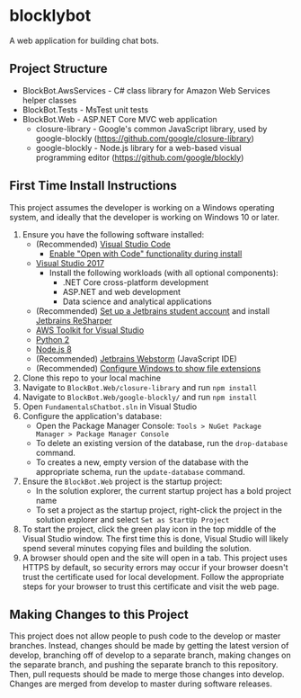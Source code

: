 # blocklybot

A web application for building chat bots.

## Project Structure
* BlockBot.AwsServices - C# class library for Amazon Web Services helper classes
* BlockBot.Tests - MsTest unit tests
* BlockBot.Web - ASP.NET Core MVC web application
  * closure-library - Google's common JavaScript library, used by google-blockly (https://github.com/google/closure-library)
  * google-blockly - Node.js library for a web-based visual programming editor (https://github.com/google/blockly)
  
## First Time Install Instructions

This project assumes the developer is working on a Windows operating system, and ideally that the developer is working on Windows 10 or later.

1. Ensure you have the following software installed:
   * (Recommended) [Visual Studio Code](https://code.visualstudio.com/)
     * [Enable "Open with Code" functionality during install](https://thisdavej.com/right-click-on-windows-folder-and-open-with-visual-studio-code/)
   * [Visual Studio 2017](https://visualstudio.microsoft.com/thank-you-downloading-visual-studio/?sku=Community&rel=15#)
     * Install the following workloads (with all optional components): 
       * .NET Core cross-platform development
       * ASP.NET and web development
       * Data science and analytical applications
   * (Recommended) [Set up a Jetbrains student account](https://www.jetbrains.com/student/) and  install [Jetbrains ReSharper](https://www.jetbrains.com/resharper/)
   * [AWS Toolkit for Visual Studio](https://marketplace.visualstudio.com/items?itemName=AmazonWebServices.AWSToolkitforVisualStudio2017&refid=gs_card)
   * [Python 2](https://www.python.org/download/releases/2.7.8/)
   * [Node.js 8](https://nodejs.org/en/)
   * (Recommended) [Jetbrains Webstorm](https://www.jetbrains.com/webstorm/) (JavaScript IDE)
   * (Recommended) [Configure Windows to show file extensions](https://www.howtogeek.com/205086/beginner-how-to-make-windows-show-file-extensions/)
2. Clone this repo to your local machine
3. Navigate to `BlockBot.Web/closure-library` and run `npm install`
4. Navigate to `BlockBot.Web/google-blockly/` and run `npm install`
5. Open `FundamentalsChatbot.sln` in Visual Studio
6. Configure the application's database: 
   * Open the Package Manager Console: `Tools > NuGet Package Manager > Package Manager Console`
   * To delete an existing version of the database, run the `drop-database` command.
   * To creates a new, empty version of the database with the appropriate schema, run the `update-database` command.
7. Ensure the `BlockBot.Web` project is the startup project:
   * In the solution explorer, the current startup project has a bold project name
   * To set a project as the startup project, right-click the project in the solution explorer and select `Set as StartUp Project`
8. To start the project, click the green play icon in the top middle of the Visual Studio window. The first time this is done, Visual Studio will likely spend several minutes copying files and building the solution.
9. A browser should open and the site will open in a tab. This project uses HTTPS by default, so security errors may occur if your browser doesn't trust the certificate used for local development. Follow the appropriate steps for your browser to trust this certificate and visit the web page.

## Making Changes to this Project

This project does not allow people to push code to the develop or master branches. Instead, changes should be made by getting the latest version of develop, branching off of develop to a separate branch, making changes on the separate branch, and pushing the separate branch to this repository. Then, pull requests should be made to merge those changes into develop. Changes are merged from develop to master during software releases.
